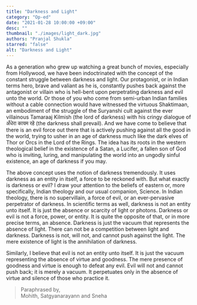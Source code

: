 ```yaml
---
title: "Darkness and Light"
category: "Op-ed"
date: "2021-01-28 10:00:00 +09:00"
desc: ""
thumbnail: "./images/light_dark.jpg"
authors: "Pranjal Shukla"
starred: "false"
alt: "Darkness and Light"
---
```


As a generation who grew up watching a great bunch of movies, especially from Hollywood, we have been indoctrinated with the concept of the constant struggle between darkness and light. Our protagonist, or in Indian terms hero, brave and valiant as he is, constantly pushes back against the antagonist or villain who is hell-bent upon perpetrating darkness and evil unto the world. Or those of you who come from semi-urban Indian families without a cable connection would have witnessed the virtuous Shaktimaan, an embodiment of the struggle of the Suryanshi cult against the ever villainous Tamaraaj Kilmish (the lord of darkness) with his cringy dialogue of अँधेरा कायम रहे (the darkness shall prevail). And we have come to believe that there is an evil force out there that is actively pushing against all the good in the world, trying to usher in an age of darkness much like the dark elves of Thor or Orcs in the Lord of the Rings. The idea has its roots in the western theological belief in the existence of a Satan, a Lucifer, a fallen son of God who is inviting, luring, and manipulating the world into an ungodly sinful existence, an age of darkness if you may.                     

The above concept uses the notion of darkness tremendously. It uses darkness as an entity in itself, a force to be reckoned with. But what exactly is darkness or evil? I draw your attention to the beliefs of eastern or, more specifically, Indian theology and our usual companion, Science. In Indian theology, there is no supervillain, a force of evil, or an ever-pervasive perpetrator of darkness. In scientific terms as well, darkness is not an entity unto itself. It is just the absence or scarcity of light or photons. Darkness or evil is not a force, power, or entity. It is quite the opposite of that, or in more precise terms, an absence. Darkness is just the vacuum that represents the absence of light. There can not be a competition between light and darkness. Darkness is not, will not, and cannot push against the light. The mere existence of light is the annihilation of darkness.                          

Similarly, I believe that evil is not an entity unto itself. It is just the vacuum representing the absence of virtue and goodness. The mere presence of goodness and virtue is enough to defeat any evil. Evil will not and cannot push back; it is merely a vacuum. It perpetuates only in the absence of virtue and silence of those who practice it.                          

>Paraphrased by,                                                                        
 Mohith, Satgyanarayann and Sneha